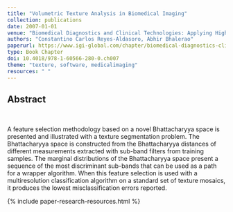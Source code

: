 ```yaml
---
title: "Volumetric Texture Analysis in Biomedical Imaging"
collection: publications
date: 2007-01-01
venue: "Biomedical Diagnostics and Clinical Technologies: Applying High-Performance Cluster and Grid Computing"
authors: "Constantino Carlos Reyes-Aldasoro, Abhir Bhalerao"
paperurl: https://www.igi-global.com/chapter/biomedical-diagnostics-clinical-technologies/46692
type: Book Chapter
doi: 10.4018/978-1-60566-280-0.ch007
theme: "texture, software, medicalimaging"
resources: " "
---
```

<h2> Abstract </h2>  <br>

A feature selection methodology based on a novel Bhattacharyya space is presented and illustrated with a texture segmentation problem. The Bhattacharyya space is constructed from the Bhattacharyya distances of different measurements extracted with sub-band filters from training samples. The marginal distributions of the Bhattacharyya space present a sequence of the most discriminant sub-bands that can be used as a path for a wrapper algorithm. When this feature selection is used with a multiresolution classification algorithm on a standard set of texture mosaics, it produces the lowest misclassification errors reported.

{% include paper-research-resources.html %}
